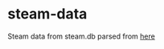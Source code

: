 # steam-data
Steam data from steam.db parsed from [here](https://data.mendeley.com/datasets/ycy3sy3vj2/1)
